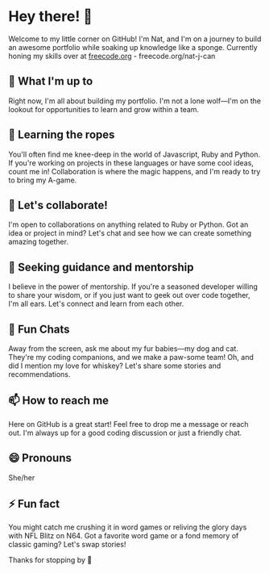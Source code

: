 # Hey there! 👋

Welcome to my little corner on GitHub! I'm Nat, and I'm on a journey to build an awesome portfolio while soaking up knowledge like a sponge. Currently honing my skills over at [freecode.org](https://freecode.org) - freecode.org/nat-j-can

## 🔭 What I'm up to

Right now, I'm all about building my portfolio. I'm not a lone wolf—I'm on the lookout for opportunities to learn and grow within a team.

## 🌱 Learning the ropes

You'll often find me knee-deep in the world of Javascript, Ruby and Python. If you're working on projects in these languages or have some cool ideas, count me in! Collaboration is where the magic happens, and I'm ready to try to bring my A-game.

## 👯 Let's collaborate!

I'm open to collaborations on anything related to Ruby or Python. Got an idea or project in mind? Let's chat and see how we can create something amazing together.

## 🤔 Seeking guidance and mentorship

I believe in the power of mentorship. If you're a seasoned developer willing to share your wisdom, or if you just want to geek out over code together, I'm all ears. Let's connect and learn from each other.

## 💬 Fun Chats

Away from the screen, ask me about my fur babies—my dog and cat. They're my coding companions, and we make a paw-some team! Oh, and did I mention my love for whiskey? Let's share some stories and recommendations.

## 📫 How to reach me

Here on GitHub is a great start! Feel free to drop me a message or reach out. I'm always up for a good coding discussion or just a friendly chat.

## 😄 Pronouns

She/her

## ⚡ Fun fact

You might catch me crushing it in word games or reliving the glory days with NFL Blitz on N64. Got a favorite word game or a fond memory of classic gaming? Let's swap stories!

Thanks for stopping by 🚀
